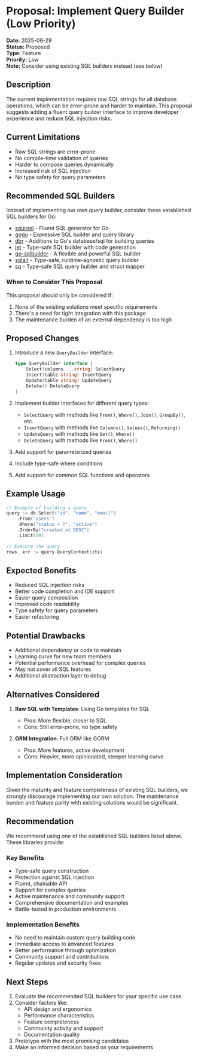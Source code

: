 # Proposal: Implement Query Builder (Low Priority)

**Date:** 2025-06-29  
**Status:** Proposed  
**Type:** Feature  
**Priority:** Low  
**Note:** Consider using existing SQL builders instead (see below)

## Description
The current implementation requires raw SQL strings for all database operations, which can be error-prone and harder to maintain. This proposal suggests adding a fluent query builder interface to improve developer experience and reduce SQL injection risks.

## Current Limitations
- Raw SQL strings are error-prone
- No compile-time validation of queries
- Harder to compose queries dynamically
- Increased risk of SQL injection
- No type safety for query parameters

## Recommended SQL Builders
Instead of implementing our own query builder, consider these established SQL builders for Go:

- [squirrel](https://github.com/Masterminds/squirrel) - Fluent SQL generator for Go
- [goqu](https://github.com/doug-martin/goqu) - Expressive SQL builder and query library
- [dbr](https://github.com/gocraft/dbr) - Additions to Go's database/sql for building queries
- [jet](https://github.com/go-jet/jet) - Type-safe SQL builder with code generation
- [go-sqlbuilder](https://github.com/huandu/go-sqlbuilder) - A flexible and powerful SQL builder
- [sqlair](https://github.com/canonical/sqlair) - Type-safe, runtime-agnostic query builder
- [sq](https://github.com/bokwoon95/go-structured-query) - Type-safe SQL query builder and struct mapper

### When to Consider This Proposal
This proposal should only be considered if:
1. None of the existing solutions meet specific requirements
2. There's a need for tight integration with this package
3. The maintenance burden of an external dependency is too high

## Proposed Changes
1. Introduce a new `QueryBuilder` interface:
   ```go
   type QueryBuilder interface {
       Select(columns ...string) SelectQuery
       Insert(table string) InsertQuery
       Update(table string) UpdateQuery
       Delete() DeleteQuery
   }
   ```

2. Implement builder interfaces for different query types:
   - `SelectQuery` with methods like `From()`, `Where()`, `Join()`, `GroupBy()`, etc.
   - `InsertQuery` with methods like `Columns()`, `Values()`, `Returning()`
   - `UpdateQuery` with methods like `Set()`, `Where()`
   - `DeleteQuery` with methods like `From()`, `Where()`

3. Add support for parameterized queries
4. Include type-safe where conditions
5. Add support for common SQL functions and operators

## Example Usage
```go
// Example of building a query
query := db.Select("id", "name", "email")
    .From("users")
    .Where("status = ?", "active")
    .OrderBy("created_at DESC")
    .Limit(10)

// Execute the query
rows, err := query.QueryContext(ctx)
```

## Expected Benefits
- Reduced SQL injection risks
- Better code completion and IDE support
- Easier query composition
- Improved code readability
- Type safety for query parameters
- Easier refactoring

## Potential Drawbacks
- Additional dependency or code to maintain
- Learning curve for new team members
- Potential performance overhead for complex queries
- May not cover all SQL features
- Additional abstraction layer to debug

## Alternatives Considered
1. **Raw SQL with Templates**: Using Go templates for SQL
   - Pros: More flexible, closer to SQL
   - Cons: Still error-prone, no type safety

2. **ORM Integration**: Full ORM like GORM
   - Pros: More features, active development
   - Cons: Heavier, more opinionated, steeper learning curve

## Implementation Consideration
Given the maturity and feature completeness of existing SQL builders, we strongly discourage implementing our own solution. The maintenance burden and feature parity with existing solutions would be significant.

## Recommendation
We recommend using one of the established SQL builders listed above. These libraries provide:

### Key Benefits
- Type-safe query construction
- Protection against SQL injection
- Fluent, chainable API
- Support for complex queries
- Active maintenance and community support
- Comprehensive documentation and examples
- Battle-tested in production environments

### Implementation Benefits
- No need to maintain custom query building code
- Immediate access to advanced features
- Better performance through optimization
- Community support and contributions
- Regular updates and security fixes

## Next Steps
1. Evaluate the recommended SQL builders for your specific use case
2. Consider factors like:
   - API design and ergonomics
   - Performance characteristics
   - Feature completeness
   - Community activity and support
   - Documentation quality
3. Prototype with the most promising candidates
4. Make an informed decision based on your requirements
